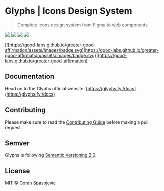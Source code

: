 # Glyphs | Icons Design System

> Complete icons design system from Figma to web components

<img src="https://img.shields.io/npm/v/%40glyphs/cli.svg?label=@glyphs/cli"> <img src="https://img.shields.io/npm/v/%40glyphs/rounded.svg?label=@glyphs/rounded"> <img src="https://img.shields.io/npm/v/%40glyphs/brands.svg?label=@glyphs/brands"> <img src="https://img.shields.io/npm/v/%40glyphs/flags.svg?label=@glyphs/flags">

[![https://good-labs.github.io/greater-good-affirmation/assets/images/badge.svg](https://good-labs.github.io/greater-good-affirmation/assets/images/badge.svg)](https://good-labs.github.io/greater-good-affirmation)


## Documentation

Head on to the Glyphs official website: [https://glyphs.fyi/docs](https://glyphs.fyi/docs)

## Contributing

Please make sure to read the [Contributing Guide](./contributing.md) before making a pull request.

<!-- Thank you to all the people who already [contributed to Glyphs](https://github.com/gorango/glyphs/graphs/contributors). -->

## Semver
Glyphs is following [Semantic Versioning 2.0](https://semver.org/).

## License

[MIT](https://github.com/gorango/glyphs/blob/main/license) © [Goran Spasojevic](https://github.com/gorango)

